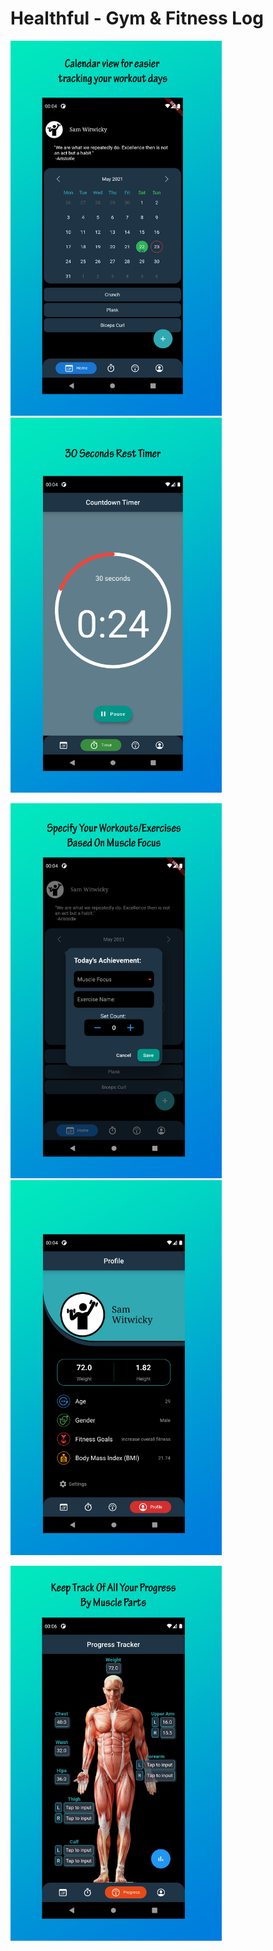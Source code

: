 # Healthful - Gym & Fitness Log

<img src="https://github.com/MrHKMY/Healthful-GymAndFitnessLog/blob/master/assets/images/1.jpg" height="600">   <img src="https://github.com/MrHKMY/Healthful-GymAndFitnessLog/blob/master/assets/images/2.jpg" height="600">

<img src="https://github.com/MrHKMY/Healthful-GymAndFitnessLog/blob/master/assets/images/3.jpg" height="600">   <img src="https://github.com/MrHKMY/Healthful-GymAndFitnessLog/blob/master/assets/images/4.jpg" height="600">

<img src="https://github.com/MrHKMY/Healthful-GymAndFitnessLog/blob/master/assets/images/5.jpg" height="600">
